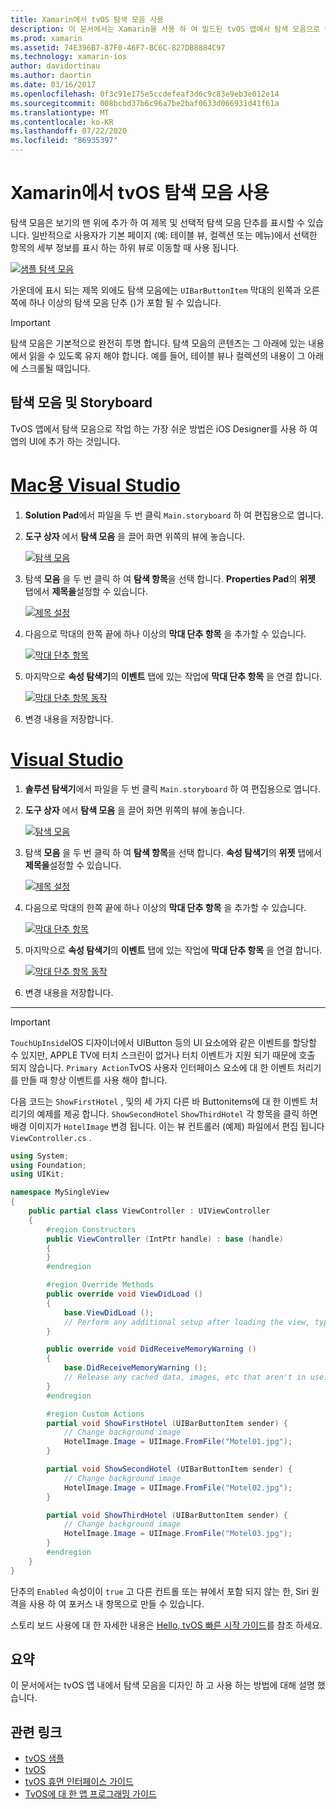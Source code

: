 ```yaml
---
title: Xamarin에서 tvOS 탐색 모음 사용
description: 이 문서에서는 Xamarin을 사용 하 여 빌드된 tvOS 앱에서 탐색 모음으로 작업 하는 방법을 설명 합니다. 스토리 보드에 탐색 모음을 설정 하 고 이러한 단추에서 이벤트에 응답 하는 방법을 설명 합니다.
ms.prod: xamarin
ms.assetid: 74E396B7-87F0-46F7-BC6C-827DB8884C97
ms.technology: xamarin-ios
author: davidortinau
ms.author: daortin
ms.date: 03/16/2017
ms.openlocfilehash: 0f3c91e175e5ccdefeaf3d6c9c83e9eb3e012e14
ms.sourcegitcommit: 008bcbd37b6c96a7be2baf0633d066931d41f61a
ms.translationtype: MT
ms.contentlocale: ko-KR
ms.lasthandoff: 07/22/2020
ms.locfileid: "86935397"
---
```

# <a name="working-with-tvos-navigation-bars-in-xamarin"></a>Xamarin에서 tvOS 탐색 모음 사용

탐색 모음은 보기의 맨 위에 추가 하 여 제목 및 선택적 탐색 모음 단추를 표시할 수 있습니다. 일반적으로 사용자가 기본 페이지 (예: 테이블 뷰, 컬렉션 또는 메뉴)에서 선택한 항목의 세부 정보를 표시 하는 하위 뷰로 이동할 때 사용 됩니다.

[![샘플 탐색 모음](navigation-bars-images/navbar01.png)](navigation-bars-images/navbar01.png#lightbox)

가운데에 표시 되는 제목 외에도 탐색 모음에는 `UIBarButtonItem` 막대의 왼쪽과 오른쪽에 하나 이상의 탐색 모음 단추 ()가 포함 될 수 있습니다.

> [!IMPORTANT]
> 탐색 모음은 기본적으로 완전히 투명 합니다. 탐색 모음의 콘텐츠는 그 아래에 있는 내용에서 읽을 수 있도록 유지 해야 합니다. 예를 들어, 테이블 뷰나 컬렉션의 내용이 그 아래에 스크롤될 때입니다.

<a name="Navigation-Bars-and-Storyboards"></a>

## <a name="navigation-bars-and-storyboards"></a>탐색 모음 및 Storyboard

TvOS 앱에서 탐색 모음으로 작업 하는 가장 쉬운 방법은 iOS Designer를 사용 하 여 앱의 UI에 추가 하는 것입니다.

# <a name="visual-studio-for-mac"></a>[Mac용 Visual Studio](#tab/macos)

1. **Solution Pad**에서 파일을 두 번 클릭 `Main.storyboard` 하 여 편집용으로 엽니다.
1. **도구 상자** 에서 **탐색 모음** 을 끌어 화면 위쪽의 뷰에 놓습니다.

    [![탐색 모음](navigation-bars-images/navbar02.png)](navigation-bars-images/navbar02.png#lightbox)
1. 탐색 **모음** 을 두 번 클릭 하 여 **탐색 항목**을 선택 합니다. **Properties Pad**의 **위젯** 탭에서 **제목을**설정할 수 있습니다.

    [![제목 설정](navigation-bars-images/navbar03.png)](navigation-bars-images/navbar03.png#lightbox)
1. 다음으로 막대의 한쪽 끝에 하나 이상의 **막대 단추 항목** 을 추가할 수 있습니다.

    [![막대 단추 항목](navigation-bars-images/navbar04.png)](navigation-bars-images/navbar04.png#lightbox)
1. 마지막으로 **속성 탐색기**의 **이벤트** 탭에 있는 작업에 **막대 단추 항목** 을 연결 합니다.

    [![막대 단추 항목 동작](navigation-bars-images/navbar05.png)](navigation-bars-images/navbar05.png#lightbox)
1. 변경 내용을 저장합니다.

# <a name="visual-studio"></a>[Visual Studio](#tab/windows)

1. **솔루션 탐색기**에서 파일을 두 번 클릭 `Main.storyboard` 하 여 편집용으로 엽니다.
1. **도구 상자** 에서 **탐색 모음** 을 끌어 화면 위쪽의 뷰에 놓습니다.

    [![탐색 모음](navigation-bars-images/navbar02-vs.png)](navigation-bars-images/navbar02-vs.png#lightbox)
1. 탐색 **모음** 을 두 번 클릭 하 여 **탐색 항목**을 선택 합니다. **속성 탐색기**의 **위젯** 탭에서 **제목을**설정할 수 있습니다.

    [![제목 설정](navigation-bars-images/navbar03-vs.png)](navigation-bars-images/navbar03-vs.png#lightbox)
1. 다음으로 막대의 한쪽 끝에 하나 이상의 **막대 단추 항목** 을 추가할 수 있습니다.

    [![막대 단추 항목](navigation-bars-images/navbar04-vs.png)](navigation-bars-images/navbar04-vs.png#lightbox)
1. 마지막으로 **속성 탐색기**의 **이벤트** 탭에 있는 작업에 **막대 단추 항목** 을 연결 합니다.

    [![막대 단추 항목 동작](navigation-bars-images/navbar05-vs.png)](navigation-bars-images/navbar05-vs.png#lightbox)
1. 변경 내용을 저장합니다.

-----

> [!IMPORTANT]
> `TouchUpInside`IOS 디자이너에서 UIButton 등의 UI 요소에와 같은 이벤트를 할당할 수 있지만, APPLE TV에 터치 스크린이 없거나 터치 이벤트가 지원 되기 때문에 호출 되지 않습니다. `Primary Action`TvOS 사용자 인터페이스 요소에 대 한 이벤트 처리기를 만들 때 항상 이벤트를 사용 해야 합니다.

다음 코드는 `ShowFirstHotel` , 및의 세 가지 다른 바 Buttonitems에 대 한 이벤트 처리기의 예제를 제공 합니다. `ShowSecondHotel` `ShowThirdHotel` 각 항목을 클릭 하면 배경 이미지가 `HotelImage` 변경 됩니다. 이는 뷰 컨트롤러 (예제) 파일에서 편집 됩니다 `ViewController.cs` .

```csharp
using System;
using Foundation;
using UIKit;

namespace MySingleView
{
    public partial class ViewController : UIViewController
    {
        #region Constructors
        public ViewController (IntPtr handle) : base (handle)
        {
        }
        #endregion

        #region Override Methods
        public override void ViewDidLoad ()
        {
            base.ViewDidLoad ();
            // Perform any additional setup after loading the view, typically from a nib.
        }

        public override void DidReceiveMemoryWarning ()
        {
            base.DidReceiveMemoryWarning ();
            // Release any cached data, images, etc that aren't in use.
        }
        #endregion

        #region Custom Actions
        partial void ShowFirstHotel (UIBarButtonItem sender) {
            // Change background image
            HotelImage.Image = UIImage.FromFile("Motel01.jpg");
        }

        partial void ShowSecondHotel (UIBarButtonItem sender) {
            // Change background image
            HotelImage.Image = UIImage.FromFile("Motel02.jpg");
        }

        partial void ShowThirdHotel (UIBarButtonItem sender) {
            // Change background image
            HotelImage.Image = UIImage.FromFile("Motel03.jpg");
        }
        #endregion
    }
}
```

단추의 `Enabled` 속성이이 `true` 고 다른 컨트롤 또는 뷰에서 포함 되지 않는 한, Siri 원격을 사용 하 여 포커스 내 항목으로 만들 수 있습니다.

스토리 보드 사용에 대 한 자세한 내용은 [Hello, tvOS 빠른 시작 가이드](~/ios/tvos/get-started/hello-tvos.md)를 참조 하세요.

<a name="Summary"></a>

## <a name="summary"></a>요약

이 문서에서는 tvOS 앱 내에서 탐색 모음을 디자인 하 고 사용 하는 방법에 대해 설명 했습니다.

## <a name="related-links"></a>관련 링크

- [tvOS 샘플](https://docs.microsoft.com/samples/browse/?products=xamarin&term=Xamarin.iOS+tvOS)
- [tvOS](https://developer.apple.com/tvos/)
- [tvOS 휴먼 인터페이스 가이드](https://developer.apple.com/tvos/human-interface-guidelines/)
- [TvOS에 대 한 앱 프로그래밍 가이드](https://developer.apple.com/library/prerelease/tvos/documentation/General/Conceptual/AppleTV_PG/)
